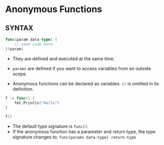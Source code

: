 # Anonymous Functions

## SYNTAX

```go
func(param data-type) {
    // some code here
}(param)
```

- They are defined and executed at the same time.
- `params` are defined if you want to access variables from an outside scope.

- Anonymous functions can be declared as variables. `()` is omitted in its definition.

```go
f := func() {
    fmt.Println("Hello")
}

f()
```

- The default type signature is `func()`.
- If the anonymous function has a parameter and return type, the type signature changes to: `func(params data-type) return-type`
